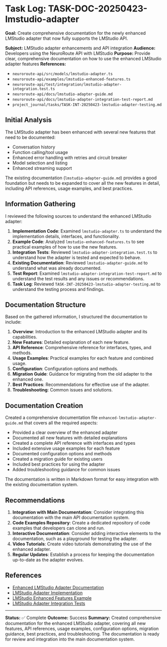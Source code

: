 # Task Log: TASK-DOC-20250423-lmstudio-adapter

**Goal:** Create comprehensive documentation for the newly enhanced LMStudio adapter that now fully supports the LMStudio API.

**Subject:** LMStudio adapter enhancements and API integration
**Audience:** Developers using the NeuroRoute API with LMStudio
**Purpose:** Provide clear, comprehensive documentation on how to use the enhanced LMStudio adapter features
**References:** 
- `neuroroute-api/src/models/lmstudio-adapter.ts`
- `neuroroute-api/examples/lmstudio-enhanced-features.ts`
- `neuroroute-api/test/integration/lmstudio-adapter-integration.test.ts`
- `neuroroute-api/docs/lmstudio-adapter-guide.md`
- `neuroroute-api/docs/lmstudio-adapter-integration-test-report.md`
- `project_journal/tasks/TASK-INT-20250423-lmstudio-adapter-testing.md`

## Initial Analysis

The LMStudio adapter has been enhanced with several new features that need to be documented:
- Conversation history
- Function calling/tool usage
- Enhanced error handling with retries and circuit breaker
- Model selection and listing
- Enhanced streaming support

The existing documentation (`lmstudio-adapter-guide.md`) provides a good foundation but needs to be expanded to cover all the new features in detail, including API references, usage examples, and best practices.

## Information Gathering

I reviewed the following sources to understand the enhanced LMStudio adapter:

1. **Implementation Code**: Examined `lmstudio-adapter.ts` to understand the implementation details, interfaces, and functionality.
2. **Example Code**: Analyzed `lmstudio-enhanced-features.ts` to see practical examples of how to use the new features.
3. **Integration Tests**: Reviewed `lmstudio-adapter-integration.test.ts` to understand how the adapter is tested and expected to behave.
4. **Existing Documentation**: Reviewed `lmstudio-adapter-guide.md` to understand what was already documented.
5. **Test Report**: Examined `lmstudio-adapter-integration-test-report.md` to understand the test results and any issues or recommendations.
6. **Task Log**: Reviewed `TASK-INT-20250423-lmstudio-adapter-testing.md` to understand the testing process and findings.

## Documentation Structure

Based on the gathered information, I structured the documentation to include:

1. **Overview**: Introduction to the enhanced LMStudio adapter and its capabilities.
2. **New Features**: Detailed explanation of each new feature.
3. **API Reference**: Comprehensive reference for interfaces, types, and methods.
4. **Usage Examples**: Practical examples for each feature and combined usage.
5. **Configuration**: Configuration options and methods.
6. **Migration Guide**: Guidance for migrating from the old adapter to the enhanced one.
7. **Best Practices**: Recommendations for effective use of the adapter.
8. **Troubleshooting**: Common issues and solutions.

## Documentation Creation

Created a comprehensive documentation file `enhanced-lmstudio-adapter-guide.md` that covers all the required aspects:

- Provided a clear overview of the enhanced adapter
- Documented all new features with detailed explanations
- Created a complete API reference with interfaces and types
- Included extensive usage examples for each feature
- Documented configuration options and methods
- Created a migration guide for existing users
- Included best practices for using the adapter
- Added troubleshooting guidance for common issues

The documentation is written in Markdown format for easy integration with the existing documentation system.

## Recommendations

1. **Integration with Main Documentation**: Consider integrating this documentation with the main API documentation system.
2. **Code Examples Repository**: Create a dedicated repository of code examples that developers can clone and run.
3. **Interactive Documentation**: Consider adding interactive elements to the documentation, such as a playground for testing the adapter.
4. **Video Tutorials**: Create video tutorials demonstrating the use of the enhanced adapter.
5. **Regular Updates**: Establish a process for keeping the documentation up-to-date as the adapter evolves.

## References

- [Enhanced LMStudio Adapter Documentation](neuroroute-api/docs/enhanced-lmstudio-adapter-guide.md)
- [LMStudio Adapter Implementation](neuroroute-api/src/models/lmstudio-adapter.ts)
- [LMStudio Enhanced Features Example](neuroroute-api/examples/lmstudio-enhanced-features.ts)
- [LMStudio Adapter Integration Tests](neuroroute-api/test/integration/lmstudio-adapter-integration.test.ts)

---

**Status:** ✅ Complete
**Outcome:** Success
**Summary:** Created comprehensive documentation for the enhanced LMStudio adapter, covering all new features, API references, usage examples, configuration options, migration guidance, best practices, and troubleshooting. The documentation is ready for review and integration into the main documentation system.